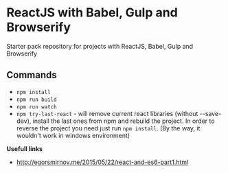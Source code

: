 # ReactJS with Babel, Gulp and Browserify

Starter pack repository for projects with ReactJS, Babel, Gulp and Browserify

## Commands

* `npm install`
* `npm run build`
* `npm run watch`
* `npm try-last-react` - will remove current react libraries (without --save-dev), install the last ones from npm and rebuild the project. In order to reverse the project you need just run `npm install`. (By the way, it wouldn't work in windows environment)

**Usefull links**

* http://egorsmirnov.me/2015/05/22/react-and-es6-part1.html
